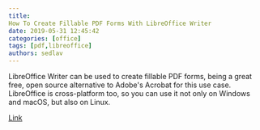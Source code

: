 ```yaml
---
title: 
How To Create Fillable PDF Forms With LibreOffice Writer 
date: 2019-05-31 12:45:42
categories: [office]
tags: [pdf,libreoffice]
authors: sedlav
---
```


LibreOffice Writer can be used to create fillable PDF forms, being a great free, open source alternative to Adobe's Acrobat for this use case. LibreOffice is cross-platform too, so you can use it not only on Windows and macOS, but also on Linux.

[Link](https://www.linuxuprising.com/2019/02/how-to-create-fillable-pdf-forms-with.html)
